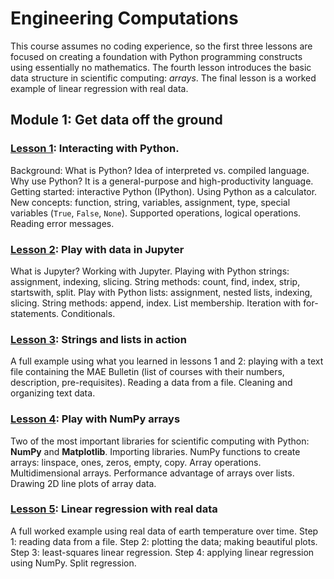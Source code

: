 # Engineering Computations

This course assumes no coding experience, so the first three lessons are focused on creating a foundation with Python programming constructs using essentially no mathematics. The fourth lesson introduces the basic data structure in scientific computing: _arrays_. The final lesson is a worked example of linear regression with real data.

## Module 1: Get data off the ground

### [Lesson 1](http://go.gwu.edu/engcomp1lesson1): Interacting with Python.

Background: What is Python? Idea of interpreted vs. compiled language. Why use Python? It is a general-purpose and high-productivity language.
Getting started: interactive Python (IPython).
Using Python as a calculator.
New concepts: function, string, variables, assignment, type, special variables (`True`, `False`, `None`).
Supported operations, logical operations. Reading error messages.


### [Lesson 2](http://go.gwu.edu/engcomp1lesson2): Play with data in Jupyter

What is Jupyter? Working with Jupyter. Playing with Python strings: assignment, indexing, slicing. String methods: count, find, index, strip, startswith, split. Play with Python lists: assignment, nested lists, indexing, slicing. String methods: append, index. List membership. Iteration with for-statements. Conditionals.

### [Lesson 3](http://go.gwu.edu/engcomp1lesson3): Strings and lists in action 

A full example using what you learned in lessons 1 and 2: playing with a text file containing the MAE Bulletin (list of courses with their numbers, description, pre-requisites). Reading a data from a file. Cleaning and organizing text data. 

### [Lesson 4](http://go.gwu.edu/engcomp1lesson4): Play with NumPy arrays

Two of the most important libraries for scientific computing with Python: **NumPy** and **Matplotlib**. Importing libraries. NumPy functions to create arrays: linspace, ones, zeros, empty, copy. Array operations. Multidimensional arrays. Performance advantage of arrays over lists. Drawing 2D line plots of array data.

### [Lesson 5](http://go.gwu.edu/engcomp1lesson5): Linear regression with real data

A full worked example using real data of earth temperature over time. Step 1: reading data from a file. Step 2: plotting the data; making beautiful plots. Step 3: least-squares linear regression. Step 4: applying linear regression using NumPy. Split regression.